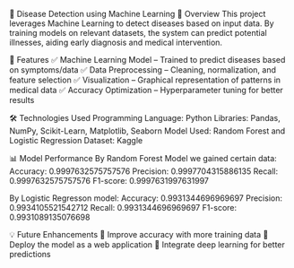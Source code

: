 🏥 Disease Detection using Machine Learning
📌 Overview
This project leverages Machine Learning to detect diseases based on input data. By training models on relevant datasets, the system can predict potential illnesses, aiding early diagnosis and medical intervention.

🚀 Features
✅ Machine Learning Model – Trained to predict diseases based on symptoms/data
✅ Data Preprocessing – Cleaning, normalization, and feature selection
✅ Visualization – Graphical representation of patterns in medical data
✅ Accuracy Optimization – Hyperparameter tuning for better results

🛠️ Technologies Used
Programming Language: Python
Libraries: Pandas, NumPy, Scikit-Learn, Matplotlib, Seaborn
Model Used: Random Forest and Logistic Regression
Dataset: Kaggle

📊 Model Performance
By Random Forest Model we gained certain data:
Accuracy: 0.9997632575757576
Precision: 0.9997704315886135
Recall: 0.9997632575757576
F1-score: 0.9997631997631997

By Logistic Regresson model:
Accuracy: 0.9931344696969697
Precision: 0.9934105521542712
Recall: 0.9931344696969697
F1-score: 0.9931089135076698

💡 Future Enhancements
🔹 Improve accuracy with more training data
🔹 Deploy the model as a web application
🔹 Integrate deep learning for better predictions
